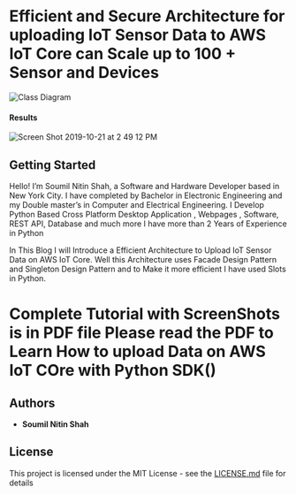 
# Efficient and Secure Architecture for uploading IoT Sensor Data to AWS IoT Core can Scale up to 100 + Sensor and Devices


![Class Diagram ](https://user-images.githubusercontent.com/39345855/67233717-c5b36300-f411-11e9-92ed-ea5d2653fcd6.png)


#### Results
![Screen Shot 2019-10-21 at 2 49 12 PM](https://user-images.githubusercontent.com/39345855/67233886-0f9c4900-f412-11e9-9700-a5df98423ae7.png)


## Getting Started

Hello! I’m Soumil Nitin Shah, a Software and Hardware Developer based in New York City. I have completed by Bachelor in Electronic Engineering and my Double master’s in Computer and Electrical Engineering. I Develop Python Based Cross Platform Desktop Application , Webpages , Software, REST API, Database and much more I have more than 2 Years of Experience in Python

In This Blog I will Introduce a Efficient Architecture to Upload IoT Sensor Data on AWS IoT Core. Well this Architecture uses Facade Design Pattern and Singleton Design Pattern and to Make it more efficient I have used Slots in Python.

# Complete Tutorial with ScreenShots is in PDF file Please read the PDF to Learn How to upload Data on AWS IoT COre with Python SDK()

## Authors

* **Soumil Nitin Shah** 

## License

This project is licensed under the MIT License - see the [LICENSE.md](LICENSE.md) file for details

